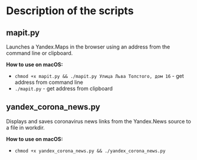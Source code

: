 # Description of the scripts

## mapit.py
Launches a Yandex.Maps in the browser using an address from the command line or clipboard.

**How to use on macOS:** 
- `chmod +x mapit.py && ./mapit.py Улица Льва Толстого, дом 16` - get address from command line
- `./mapit.py` - get address from clipboard

## yandex_corona_news.py
Displays and saves coronavirus news links from the Yandex.News source to a file in workdir.

**How to use on macOS:** 
- `chmod +x yandex_corona_news.py && ./yandex_corona_news.py`
